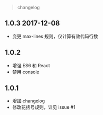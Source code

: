 
> changelog

## 1.0.3 2017-12-08

* 变更 max-lines 规则，仅计算有效代码行数

## 1.0.2

* 增强 ES6 和 React
* 禁用 console

## 1.0.1

* 增加 changelog
* 修改花括号规则，详见 issue #1
